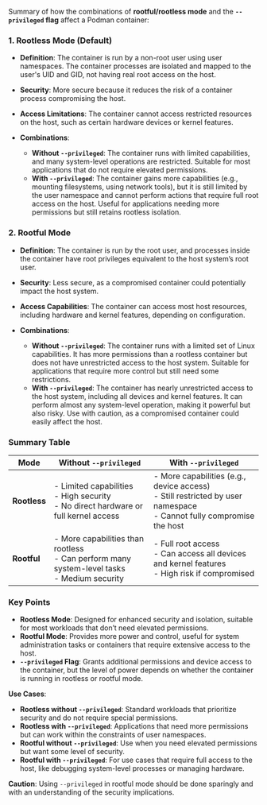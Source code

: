 Summary of how the combinations of **rootful/rootless mode** and the **`--privileged` flag** affect a Podman container:

### 1. **Rootless Mode (Default)**
   - **Definition**: The container is run by a non-root user using user namespaces. The container processes are isolated and mapped to the user's UID and GID, not having real root access on the host.
   - **Security**: More secure because it reduces the risk of a container process compromising the host.
   - **Access Limitations**: The container cannot access restricted resources on the host, such as certain hardware devices or kernel features.

   - **Combinations**:
     - **Without `--privileged`**: The container runs with limited capabilities, and many system-level operations are restricted. Suitable for most applications that do not require elevated permissions.
     - **With `--privileged`**: The container gains more capabilities (e.g., mounting filesystems, using network tools), but it is still limited by the user namespace and cannot perform actions that require full root access on the host. Useful for applications needing more permissions but still retains rootless isolation.

### 2. **Rootful Mode**
   - **Definition**: The container is run by the root user, and processes inside the container have root privileges equivalent to the host system’s root user.
   - **Security**: Less secure, as a compromised container could potentially impact the host system.
   - **Access Capabilities**: The container can access most host resources, including hardware and kernel features, depending on configuration.

   - **Combinations**:
     - **Without `--privileged`**: The container runs with a limited set of Linux capabilities. It has more permissions than a rootless container but does not have unrestricted access to the host system. Suitable for applications that require more control but still need some restrictions.
     - **With `--privileged`**: The container has nearly unrestricted access to the host system, including all devices and kernel features. It can perform almost any system-level operation, making it powerful but also risky. Use with caution, as a compromised container could easily affect the host.

### **Summary Table**

| **Mode**         | **Without `--privileged`**                       | **With `--privileged`**                                  |
|------------------|--------------------------------------------------|----------------------------------------------------------|
| **Rootless**     | - Limited capabilities<br>- High security<br>- No direct hardware or full kernel access | - More capabilities (e.g., device access)<br>- Still restricted by user namespace<br>- Cannot fully compromise the host |
| **Rootful**      | - More capabilities than rootless<br>- Can perform many system-level tasks<br>- Medium security | - Full root access<br>- Can access all devices and kernel features<br>- High risk if compromised |

### **Key Points**
- **Rootless Mode**: Designed for enhanced security and isolation, suitable for most workloads that don’t need elevated permissions.
- **Rootful Mode**: Provides more power and control, useful for system administration tasks or containers that require extensive access to the host.
- **`--privileged` Flag**: Grants additional permissions and device access to the container, but the level of power depends on whether the container is running in rootless or rootful mode.

**Use Cases**:
- **Rootless without `--privileged`**: Standard workloads that prioritize security and do not require special permissions.
- **Rootless with `--privileged`**: Applications that need more permissions but can work within the constraints of user namespaces.
- **Rootful without `--privileged`**: Use when you need elevated permissions but want some level of security.
- **Rootful with `--privileged`**: For use cases that require full access to the host, like debugging system-level processes or managing hardware.

**Caution**: Using `--privileged` in rootful mode should be done sparingly and with an understanding of the security implications.
